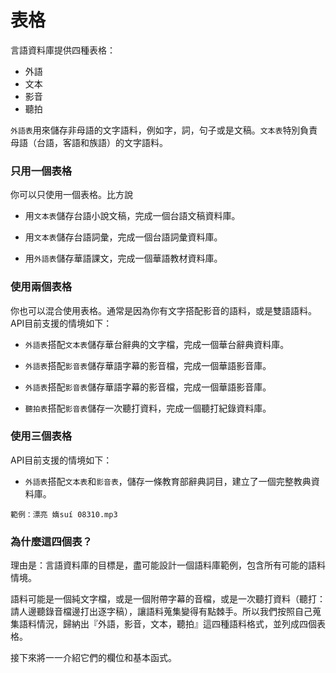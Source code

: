 # 表格

言語資料庫提供四種表格：
- 外語
- 文本
- 影音
- 聽拍

`外語表`用來儲存非母語的文字語料，例如字，詞，句子或是文稿。`文本表`特別負責母語（台語，客語和族語）的文字語料。

### 只用一個表格

你可以只使用一個表格。比方說

* 用`文本表`儲存台語小說文稿，完成一個台語文稿資料庫。

* 用`文本表`儲存台語詞彙，完成一個台語詞彙資料庫。

* 用`外語表`儲存華語課文，完成一個華語教材資料庫。

### 使用兩個表格

你也可以混合使用表格。通常是因為你有文字搭配影音的語料，或是雙語語料。API目前支援的情境如下：

* `外語表`搭配`文本表`儲存華台辭典的文字檔，完成一個華台辭典資料庫。

* `外語表`搭配`影音表`儲存華語字幕的影音檔，完成一個華語影音庫。

* `外語表`搭配`影音表`儲存華語字幕的影音檔，完成一個華語影音庫。

* `聽拍表`搭配`影音表`儲存一次聽打資料，完成一個聽打紀錄資料庫。

### 使用三個表格

API目前支援的情境如下：

* `外語表`搭配`文本表`和`影音表`，儲存一條教育部辭典詞目，建立了一個完整教典資料庫。
```
範例：漂亮 媠suí 08310.mp3
```

### 為什麼這四個表？

理由是：言語資料庫的目標是，盡可能設計一個語料庫範例，包含所有可能的語料情境。

語料可能是一個純文字檔，或是一個附帶字幕的音檔，或是一次聽打資料（聽打：請人邊聽錄音檔邊打出逐字稿），讓語料蒐集變得有點棘手。所以我們按照自己蒐集語料情況，歸納出『外語，影音，文本，聽拍』這四種語料格式，並列成四個表格。


接下來將一一介紹它們的欄位和基本函式。
